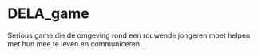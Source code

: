 # DELA_game
Serious game die de omgeving rond een rouwende jongeren moet helpen met hun mee te leven en communiceren. 
